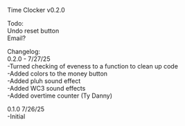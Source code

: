 Time Clocker v0.2.0

Todo:  
Undo reset button  
Email?  

Changelog:  
0.2.0 - 7/27/25  
-Turned checking of eveness to a function to clean up code  
-Added colors to the money button  
-Added pluh sound effect  
-Added WC3 sound effects  
-Added overtime counter (Ty Danny)  

0.1.0 7/26/25  
-Initial  

